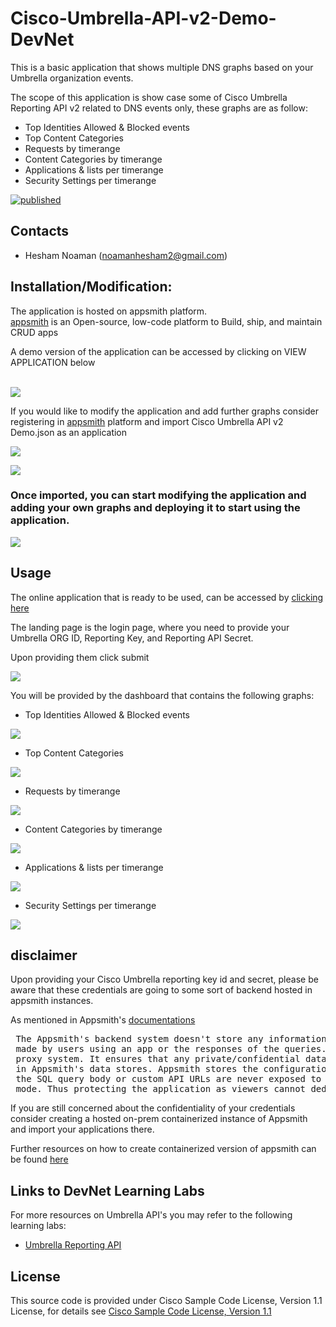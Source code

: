 # Cisco-Umbrella-API-v2-Demo-DevNet

This is a basic application that shows multiple DNS graphs based on your Umbrella organization events.  

The scope of this application is show case some of Cisco Umbrella Reporting API v2 related to DNS events only, these graphs are as follow:  

- Top Identities Allowed & Blocked events
- Top Content Categories
- Requests by timerange 
- Content Categories by timerange 
- Applications & lists per timerange
- Security Settings per timerange


[![published](https://static.production.devnetcloud.com/codeexchange/assets/images/devnet-published.svg)](https://developer.cisco.com/codeexchange/github/repo/hnoaman-rep0/Cisco-Umbrella-API-v2-Demo-DevNet)

## Contacts

* Hesham Noaman (noamanhesham2@gmail.com)

## Installation/Modification:
  

  
The application is hosted on appsmith platform.  
[appsmith](https://www.appsmith.com/) is an Open-source, low-code platform to Build, ship, and maintain CRUD apps  

A demo version of the application can be accessed by clicking on VIEW APPLICATION below  
  
  \
 [![](https://assets.appsmith.com/git-sync/Buttons.svg) ](https://app.appsmith.com/applications/62b5f41920ae3225cef1ca55/pages/62b6a0cb20ae3225cef1f091?embed=true)


If you would like to modify the application and add further graphs consider registering in [appsmith](https://app.appsmith.com/user/login) platform and import Cisco Umbrella API v2 Demo.json as an application  
  


![](2022-07-05-21-34-19.png)    
  
    

![](2022-07-05-21-34-49.png)

### Once imported, you can start modifying the application and adding your own graphs and deploying it to start using the application.  
  

![](2022-07-05-21-38-05.png)

## Usage

The online application that is ready to be used, can be accessed by [clicking here](https://app.appsmith.com/applications/62b5f41920ae3225cef1ca55/pages/62b6a0cb20ae3225cef1f091?embed=true)  
  


The landing page is the login page, where you need to provide your Umbrella ORG ID, Reporting Key, and Reporting API Secret.  

Upon providing them click submit  

![](2022-07-05-21-43-53.png)
  

You will be provided by the dashboard that contains the following graphs:  
  

- Top Identities Allowed & Blocked events  


![](2022-07-05-21-48-01.png)

- Top Content Categories  


![](2022-07-05-21-48-37.png)

- Requests by timerange  


![](2022-07-05-21-49-02.png)

- Content Categories by timerange  


![](2022-07-05-21-50-13.png)

- Applications & lists per timerange  


![](2022-07-05-21-51-59.png)

- Security Settings per timerange  


![](2022-07-05-21-52-47.png)

## disclaimer


Upon providing your Cisco Umbrella reporting key id and secret, please be aware that these credentials are going to some sort of backend hosted in appsmith instances.  

As mentioned in Appsmith's [documentations](https://docs.appsmith.com/security)  

<pre>
 The Appsmith's backend system doesn't store any information related to the inputs
 made by users using an app or the responses of the queries. It acts as a pure 
 proxy system. It ensures that any private/confidential data is never logged or stored 
 in Appsmith's data stores. Appsmith stores the configuration of the queries so that 
 the SQL query body or custom API URLs are never exposed to the client in "view" 
 mode. Thus protecting the application as viewers cannot deduce the executed query.
</pre>

If you are still concerned about the confidentiality of your credentials consider creating a hosted on-prem containerized instance of Appsmith and import your applications there.  

Further resources on how to create containerized version of appsmith can be found [here](https://docs.appsmith.com/widget-reference/container)  


## Links to DevNet Learning Labs

For more resources on Umbrella API's  you may refer to the following learning labs:
* [Umbrella Reporting API](https://developer.cisco.com/learning/labs/sase-4-umbrella-reporting-v2/umbrella-reporting-v2-api-overview/)


## License

This source code is provided under Cisco Sample Code License, Version 1.1 License, for details see [Cisco Sample Code License, Version 1.1](./LICENSE.md)
